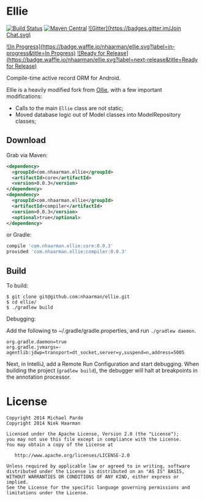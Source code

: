 Ellie
=====
[![Build Status](https://travis-ci.org/nhaarman/ellie.svg?branch=0.0.3)](https://travis-ci.org/nhaarman/ellie)
[![Maven Central](https://maven-badges.herokuapp.com/maven-central/com.nhaarman.ellie/core/badge.svg)](https://maven-badges.herokuapp.com/maven-central/com.nhaarman.ellie/core)
[![Gitter](https://badges.gitter.im/Join Chat.svg)](https://gitter.im/nhaarman/ellie?utm_source=badge&utm_medium=badge&utm_campaign=pr-badge&utm_content=badge)

[![In Progress](https://badge.waffle.io/nhaarman/ellie.svg?label=in-progress&title=In Progress)](http://waffle.io/nhaarman/ellie)
[![Ready for Release](https://badge.waffle.io/nhaarman/ellie.svg?label=next-release&title=Ready for Release)](http://waffle.io/nhaarman/ellie)

Compile-time active record ORM for Android.

Ellie is a heavily modified fork from [Ollie](https://github.com/pardom/ollie), with a few important modifications:

 - Calls to the main `Ellie` class are not static;
 - Moved database logic out of Model classes into ModelRepository classes;

Download
--------

Grab via Maven:

```xml
<dependency>
  <groupId>com.nhaarman.ellie</groupId>
  <artifactId>core</artifactId>
  <version>0.0.3</version>
</dependency>
<dependency>
  <groupId>com.nhaarman.ellie</groupId>
  <artifactId>compiler</artifactId>
  <version>0.0.3</version>
  <optional>true</optional>
</dependency>
```

or Gradle:

```groovy
compile 'com.nhaarman.ellie:core:0.0.3'
provided 'com.nhaarman.ellie:compiler:0.0.3'
```

Build
-----

To build:

```
$ git clone git@github.com:nhaarman/ellie.git
$ cd ellie/
$ ./gradlew build
```

Debugging:

Add the following to ~/.gradle/gradle.properties, and run `./gradlew daemon`.

```
org.gradle.daemon=true
org.gradle.jvmargs=-agentlib:jdwp=transport=dt_socket,server=y,suspend=n,address=5005
```

Next, in IntelliJ, add a Remote Run Configuration and start debugging. When building the project (`gradlew build`), the debugger will halt at breakpoints in the annotation
processor.

License
=======

    Copyright 2014 Michael Pardo
    Copyright 2014 Niek Haarman

    Licensed under the Apache License, Version 2.0 (the "License");
    you may not use this file except in compliance with the License.
    You may obtain a copy of the License at

       http://www.apache.org/licenses/LICENSE-2.0

    Unless required by applicable law or agreed to in writing, software
    distributed under the License is distributed on an "AS IS" BASIS,
    WITHOUT WARRANTIES OR CONDITIONS OF ANY KIND, either express or implied.
    See the License for the specific language governing permissions and
    limitations under the License.
